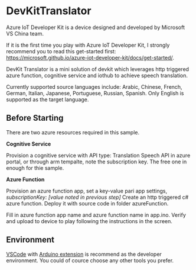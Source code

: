 # DevKitTranslator

Azure IoT Developer Kit is a device designed and developed by Microsoft VS China team.

If it is the first time you play with Azure IoT Developer Kit, I strongly recommend you to read this get-started first: https://microsoft.github.io/azure-iot-developer-kit/docs/get-started/.

DevKit Translator is a mini solution of devkit which leverages http triggered azure function, cognitive service and iothub to achieve speech translation.

Currently supported source languages include: Arabic, Chinese, French, German, Italian, Japanese, Portuguese, Russian, Spanish.
Only English is supported as the target language.

## Before Starting

There are two azure resources required in this sample.

**Cognitive Service**

Provision a cognitive service with API type: Translation Speech API in azure portal, or through arm tempalte, note the subscription key.
The free one in enough for thie sample.

**Azure Function**

Provision an azure function app, set a key-value pari app settings, *subscriptionKey: [value noted in previous step]*
Create an http triggered c# azure function. Deploy it with source code in folder azureFunction.

Fill in azure function app name and azure function name in app.ino. Verify and upload to device to play following the instructions in the screen.

## Environment

[VSCode](https://code.visualstudio.com/) with [Arduino extension](https://marketplace.visualstudio.com/items?itemName=vsciot-vscode.vscode-arduino) is recommend as the developer environment. You could of cource choose any other tools you prefer.